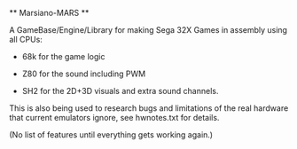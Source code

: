 ** Marsiano-MARS **

A GameBase/Engine/Library for making Sega 32X Games in assembly using all CPUs:

- 68k for the game logic

- Z80 for the sound including PWM

- SH2 for the 2D+3D visuals and extra sound channels.


This is also being used to research bugs and limitations of the real hardware that current emulators ignore, see hwnotes.txt for details.

(No list of features until everything gets working again.)
